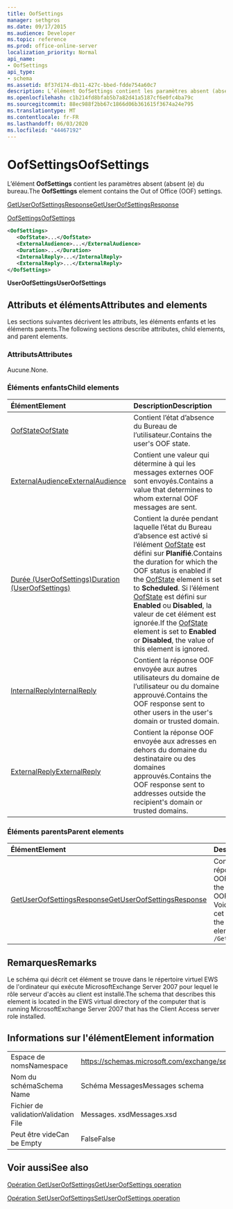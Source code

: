 ```yaml
---
title: OofSettings
manager: sethgros
ms.date: 09/17/2015
ms.audience: Developer
ms.topic: reference
ms.prod: office-online-server
localization_priority: Normal
api_name:
- OofSettings
api_type:
- schema
ms.assetid: 8f37d174-db11-427c-bbed-fdde754a60c7
description: L’élément OofSettings contient les paramètres absent (absent (e) du bureau.
ms.openlocfilehash: c1b214fd8bfab5b7a82d41a5187cf6e0fc4ba79c
ms.sourcegitcommit: 88ec988f2bb67c1866d06b361615f3674a24e795
ms.translationtype: MT
ms.contentlocale: fr-FR
ms.lasthandoff: 06/03/2020
ms.locfileid: "44467192"
---
```

# <a name="oofsettings"></a><span data-ttu-id="40301-103">OofSettings</span><span class="sxs-lookup"><span data-stu-id="40301-103">OofSettings</span></span>

<span data-ttu-id="40301-104">L’élément **OofSettings** contient les paramètres absent (absent (e) du bureau.</span><span class="sxs-lookup"><span data-stu-id="40301-104">The **OofSettings** element contains the Out of Office (OOF) settings.</span></span> 
  
[<span data-ttu-id="40301-105">GetUserOofSettingsResponse</span><span class="sxs-lookup"><span data-stu-id="40301-105">GetUserOofSettingsResponse</span></span>](getuseroofsettingsresponse.md)
  
[<span data-ttu-id="40301-106">OofSettings</span><span class="sxs-lookup"><span data-stu-id="40301-106">OofSettings</span></span>](oofsettings.md)
  
```xml
<OofSettings>
   <OofState>...</OofState>
   <ExternalAudience>...</ExternalAudience>
   <Duration>...</Duration>
   <InternalReply>...</InternalReply>
   <ExternalReply>...</ExternalReply>
</OofSettings>
```

 <span data-ttu-id="40301-107">**UserOofSettings**</span><span class="sxs-lookup"><span data-stu-id="40301-107">**UserOofSettings**</span></span>
## <a name="attributes-and-elements"></a><span data-ttu-id="40301-108">Attributs et éléments</span><span class="sxs-lookup"><span data-stu-id="40301-108">Attributes and elements</span></span>

<span data-ttu-id="40301-109">Les sections suivantes décrivent les attributs, les éléments enfants et les éléments parents.</span><span class="sxs-lookup"><span data-stu-id="40301-109">The following sections describe attributes, child elements, and parent elements.</span></span>
  
### <a name="attributes"></a><span data-ttu-id="40301-110">Attributs</span><span class="sxs-lookup"><span data-stu-id="40301-110">Attributes</span></span>

<span data-ttu-id="40301-111">Aucune.</span><span class="sxs-lookup"><span data-stu-id="40301-111">None.</span></span>
  
### <a name="child-elements"></a><span data-ttu-id="40301-112">Éléments enfants</span><span class="sxs-lookup"><span data-stu-id="40301-112">Child elements</span></span>

|<span data-ttu-id="40301-113">**Élément**</span><span class="sxs-lookup"><span data-stu-id="40301-113">**Element**</span></span>|<span data-ttu-id="40301-114">**Description**</span><span class="sxs-lookup"><span data-stu-id="40301-114">**Description**</span></span>|
|:-----|:-----|
|[<span data-ttu-id="40301-115">OofState</span><span class="sxs-lookup"><span data-stu-id="40301-115">OofState</span></span>](oofstate.md) <br/> |<span data-ttu-id="40301-116">Contient l’état d’absence du Bureau de l’utilisateur.</span><span class="sxs-lookup"><span data-stu-id="40301-116">Contains the user's OOF state.</span></span>  <br/> |
|[<span data-ttu-id="40301-117">ExternalAudience</span><span class="sxs-lookup"><span data-stu-id="40301-117">ExternalAudience</span></span>](externalaudience.md) <br/> |<span data-ttu-id="40301-118">Contient une valeur qui détermine à qui les messages externes OOF sont envoyés.</span><span class="sxs-lookup"><span data-stu-id="40301-118">Contains a value that determines to whom external OOF messages are sent.</span></span>  <br/> |
|[<span data-ttu-id="40301-119">Durée (UserOofSettings)</span><span class="sxs-lookup"><span data-stu-id="40301-119">Duration (UserOofSettings)</span></span>](duration-useroofsettings.md) <br/> |<span data-ttu-id="40301-120">Contient la durée pendant laquelle l’état du Bureau d’absence est activé si l’élément [OofState](oofstate.md) est défini sur **Planifié**.</span><span class="sxs-lookup"><span data-stu-id="40301-120">Contains the duration for which the OOF status is enabled if the [OofState](oofstate.md) element is set to **Scheduled**.</span></span> <span data-ttu-id="40301-121">Si l’élément [OofState](oofstate.md) est défini sur **Enabled** ou **Disabled**, la valeur de cet élément est ignorée.</span><span class="sxs-lookup"><span data-stu-id="40301-121">If the [OofState](oofstate.md) element is set to **Enabled** or **Disabled**, the value of this element is ignored.</span></span>  <br/> |
|[<span data-ttu-id="40301-122">InternalReply</span><span class="sxs-lookup"><span data-stu-id="40301-122">InternalReply</span></span>](internalreply.md) <br/> |<span data-ttu-id="40301-123">Contient la réponse OOF envoyée aux autres utilisateurs du domaine de l’utilisateur ou du domaine approuvé.</span><span class="sxs-lookup"><span data-stu-id="40301-123">Contains the OOF response sent to other users in the user's domain or trusted domain.</span></span>  <br/> |
|[<span data-ttu-id="40301-124">ExternalReply</span><span class="sxs-lookup"><span data-stu-id="40301-124">ExternalReply</span></span>](externalreply.md) <br/> |<span data-ttu-id="40301-125">Contient la réponse OOF envoyée aux adresses en dehors du domaine du destinataire ou des domaines approuvés.</span><span class="sxs-lookup"><span data-stu-id="40301-125">Contains the OOF response sent to addresses outside the recipient's domain or trusted domains.</span></span>  <br/> |
   
### <a name="parent-elements"></a><span data-ttu-id="40301-126">Éléments parents</span><span class="sxs-lookup"><span data-stu-id="40301-126">Parent elements</span></span>

|<span data-ttu-id="40301-127">**Élément**</span><span class="sxs-lookup"><span data-stu-id="40301-127">**Element**</span></span>|<span data-ttu-id="40301-128">**Description**</span><span class="sxs-lookup"><span data-stu-id="40301-128">**Description**</span></span>|
|:-----|:-----|
|[<span data-ttu-id="40301-129">GetUserOofSettingsResponse</span><span class="sxs-lookup"><span data-stu-id="40301-129">GetUserOofSettingsResponse</span></span>](getuseroofsettingsresponse.md) <br/> |<span data-ttu-id="40301-130">Contient les résultats de la réponse et les paramètres OOF d’un utilisateur.</span><span class="sxs-lookup"><span data-stu-id="40301-130">Contains the response results and the OOF settings for a user.</span></span>  <br/> <span data-ttu-id="40301-131">Voici l’expression XPath de cet élément :</span><span class="sxs-lookup"><span data-stu-id="40301-131">The following is the XPath expression to this element:</span></span>  <br/>  `/GetUserOofSettingsResponse` <br/> |
   
## <a name="remarks"></a><span data-ttu-id="40301-132">Remarques</span><span class="sxs-lookup"><span data-stu-id="40301-132">Remarks</span></span>

<span data-ttu-id="40301-133">Le schéma qui décrit cet élément se trouve dans le répertoire virtuel EWS de l'ordinateur qui exécute MicrosoftExchange Server 2007 pour lequel le rôle serveur d'accès au client est installé.</span><span class="sxs-lookup"><span data-stu-id="40301-133">The schema that describes this element is located in the EWS virtual directory of the computer that is running MicrosoftExchange Server 2007 that has the Client Access server role installed.</span></span>
  
## <a name="element-information"></a><span data-ttu-id="40301-134">Informations sur l'élément</span><span class="sxs-lookup"><span data-stu-id="40301-134">Element information</span></span>

|||
|:-----|:-----|
|<span data-ttu-id="40301-135">Espace de noms</span><span class="sxs-lookup"><span data-stu-id="40301-135">Namespace</span></span>  <br/> |https://schemas.microsoft.com/exchange/services/2006/messages  <br/> |
|<span data-ttu-id="40301-136">Nom du schéma</span><span class="sxs-lookup"><span data-stu-id="40301-136">Schema Name</span></span>  <br/> |<span data-ttu-id="40301-137">Schéma Messages</span><span class="sxs-lookup"><span data-stu-id="40301-137">Messages schema</span></span>  <br/> |
|<span data-ttu-id="40301-138">Fichier de validation</span><span class="sxs-lookup"><span data-stu-id="40301-138">Validation File</span></span>  <br/> |<span data-ttu-id="40301-139">Messages. xsd</span><span class="sxs-lookup"><span data-stu-id="40301-139">Messages.xsd</span></span>  <br/> |
|<span data-ttu-id="40301-140">Peut être vide</span><span class="sxs-lookup"><span data-stu-id="40301-140">Can be Empty</span></span>  <br/> |<span data-ttu-id="40301-141">False</span><span class="sxs-lookup"><span data-stu-id="40301-141">False</span></span>  <br/> |
   
## <a name="see-also"></a><span data-ttu-id="40301-142">Voir aussi</span><span class="sxs-lookup"><span data-stu-id="40301-142">See also</span></span>



[<span data-ttu-id="40301-143">Opération GetUserOofSettings</span><span class="sxs-lookup"><span data-stu-id="40301-143">GetUserOofSettings operation</span></span>](getuseroofsettings-operation.md)
  
[<span data-ttu-id="40301-144">Opération SetUserOofSettings</span><span class="sxs-lookup"><span data-stu-id="40301-144">SetUserOofSettings operation</span></span>](setuseroofsettings-operation.md)

